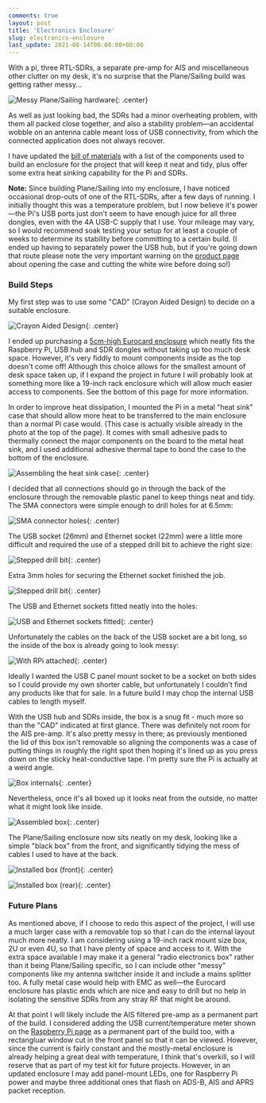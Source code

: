 ```yaml
---
comments: true
layout: post
title: 'Electronics Enclosure'
slug: electronics-enclosure
last_update: 2021-08-14T00:00:00+00:00
---
```


With a pi, three RTL-SDRs, a separate pre-amp for AIS and miscellaneous other clutter on my desk, it's no surprise that the Plane/Sailing build was getting rather messy...

![Messy Plane/Sailing hardware](/hardware/planesailing/messy.jpg){: .center}

As well as just looking bad, the SDRs had a minor overheating problem, with them all packed close together, and also a stability problem&mdash;an accidental wobble on an antenna cable meant loss of USB connectivity, from which the connected application does not always recover.

I have updated the [bill of materials](/hardware/planesailing/bill-of-materials/) with a list of the components used to build an enclosure for the project that will keep it neat and tidy, plus offer some extra heat sinking capability for the Pi and SDRs.

<div class="warning"><p><strong>Note:</strong> Since building Plane/Sailing into my enclosure, I have noticed occasional drop-outs of one of the RTL-SDRs, after a few days of running. I initially thought this was a temperature problem, but I now believe it's power&mdash;the Pi's USB ports just don't seem to have enough juice for all three dongles, even with the 4A USB-C supply that I use. Your mileage may vary, so I would recommend soak testing your setup for at least a couple of weeks to determine its stability before committing to a certain build. (I ended up having to separately power the USB hub, but if you're going down that route please note the very important warning on the <a href="https://thepihut.com/products/usb-mini-hub-with-power-switch">product page</a> about opening the case and cutting the white wire before doing so!)</p></div>

### Build Steps

My first step was to use some "CAD" (Crayon Aided Design) to decide on a suitable enclosure.

![Crayon Aided Design](/hardware/planesailing/cad.jpg){: .center}

I ended up purchasing a [5cm-high Eurocard enclosure](https://cpc.farnell.com/hammond/1455t2202bk/extruded-enclosure-black/dp/EN84361?ost=1455t2202bk) which neatly fits the Raspberry Pi, USB hub and SDR dongles without taking up too much desk space. However, it's very fiddly to mount components inside as the top doesn't come off! Although this choice allows for the smallest amount of desk space taken up, if I expand the project in future I will probably look at something more like a 19-inch rack enclosure which will allow much easier access to components. See the bottom of this page for more information.

In order to improve heat dissipation, I mounted the Pi in a metal "heat sink" case that should allow more heat to be transferred to the main enclosure than a normal Pi case would. (This case is actually visible already in the photo at the top of the page). It comes with small adhesive pads to thermally connect the major components on the board to the metal heat sink, and I used additional adhesive thermal tape to bond the case to the bottom of the enclosure.

![Assembling the heat sink case](/hardware/planesailing/piheatsink.jpg){: .center}

I decided that all connections should go in through the back of the enclosure through the removable plastic panel to keep things neat and tidy. The SMA connectors were simple enough to drill holes for at 6.5mm:

![SMA connector holes](/hardware/planesailing/box1.jpg){: .center}

The USB socket (26mm) and Ethernet socket (22mm) were a little more difficult and required the use of a stepped drill bit to achieve the right size:

![Stepped drill bit](/hardware/planesailing/box2.jpg){: .center}

Extra 3mm holes for securing the Ethernet socket finished the job.

![Stepped drill bit](/hardware/planesailing/box3.jpg){: .center}

The USB and Ethernet sockets fitted neatly into the holes:

![USB and Ethernet sockets fitted](/hardware/planesailing/box4.jpg){: .center}

Unfortunately the cables on the back of the USB socket are a bit long, so the inside of the box is already going to look messy:

![With RPi attached](/hardware/planesailing/box5.jpg){: .center}

Ideally I wanted the USB C panel mount socket to be a socket on both sides so I could provide my own shorter cable, but unfortunately I couldn't find any products like that for sale. In a future build I may chop the internal USB cables to length myself.

With the USB hub and SDRs inside, the box is a snug fit - much more so than the "CAD" indicated at first glance. There was definitely not room for the AIS pre-amp. It's also pretty messy in there; as previously mentioned the lid of this box isn't removable so aligning the components was a case of putting things in roughly the right spot then hoping it's lined up as you press down on the sticky heat-conductive tape. I'm pretty sure the Pi is actually at a weird angle.

![Box internals](/hardware/planesailing/box6.jpg){: .center}

Nevertheless, once it's all boxed up it looks neat from the outside, no matter what it might look like inside.

![Assembled box](/hardware/planesailing/box7.jpg){: .center}

The Plane/Sailing enclosure now sits neatly on my desk, looking like a simple "black box" from the front, and significantly tidying the mess of cables I used to have at the back.

![Installed box (front)](/hardware/planesailing/box8.jpg){: .center}

![Installed box (rear)](/hardware/planesailing/box9.jpg){: .center}

### Future Plans

 As mentioned above, if I choose to redo this aspect of the project, I will use a much larger case with a removable top so that I can do the internal layout much more neatly. I am considering using a 19-inch rack mount size box, 2U or even 4U, so that I have plenty of space and access to it. With the extra space available I may make it a general "radio electronics box" rather than it being Plane/Sailing specific, so I can include other "messy" components like my antenna switcher inside it and include a mains splitter too.  A fully metal case would help with EMC as well&mdash;the Eurocard enclosure has plastic ends which are nice and easy to drill but no help in isolating the sensitive SDRs from any stray RF that might be around.

 At that point I will likely include the AIS filtered pre-amp as a permanent part of the build. I considered adding the USB current/temperature meter shown on the [Raspberry Pi page](/hardware/planesailing/raspberry-pi) as a permanent part of the build too, with a rectangluar window cut in the front panel so that it can be viewed. However, since the current is fairly constant and the mostly-metal enclosure is already helping a great deal with temperature, I think that's overkill, so I will reserve that as part of my test kit for future projects. However, in an updated enclosure I may add panel-mount LEDs, one for Raspberry Pi power and maybe three additional ones that flash on ADS-B, AIS and APRS packet reception.
